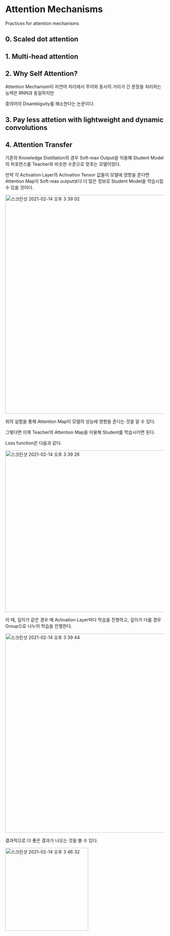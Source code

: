 # Attention Mechanisms
Practices for attention mechanisms


## 0. Scaled dot attention

## 1. Multi-head attention

## 2. Why Self Attention?
Attention Mechanism이 자연어 처리에서 주어와 동사의 거리가 긴 문장을 처리하는 능력은 RNN과 동일하지만

중의어의 Disambiguity를 해소한다는 논문이다.

## 3. Pay less attetion with lightweight and dynamic convolutions

## 4. Attention Transfer
기존의 Knowledge Distillation의 경우 Soft-max Output을 이용해 Student Model의 퍼포먼스를 Teacher와 비슷한 수준으로 맞추는 모델이었다.

만약 각 Activation Layer의 Activation Tensor 값들이 모델에 영향을 준다면 Attention Map이 Soft-max output보다 더 많은 정보로 Student Model을 학습시킬 수 있을 것이다.

<img width="692" alt="스크린샷 2021-02-14 오후 3 39 02" src="https://user-images.githubusercontent.com/68293683/107870343-c6131f80-6eda-11eb-923a-9a62bf519774.png">

위의 실험을 통해 Attention Map이 모델의 성능에 영향을 준다는 것을 알 수 있다.

그렇다면 이제 Teacher의 Attention Map을 이용해 Student를 학습시키면 된다.

Loss function은 다음과 같다.

<img width="511" alt="스크린샷 2021-02-14 오후 3 39 26" src="https://user-images.githubusercontent.com/68293683/107870350-d4613b80-6eda-11eb-97dc-84747864761a.png">

이 때, 깊이가 같은 경우 매 Activation Layer마다 학습을 진행하고, 깊이가 다를 경우 Group으로 나누어 학습을 진행한다.

<img width="630" alt="스크린샷 2021-02-14 오후 3 39 44" src="https://user-images.githubusercontent.com/68293683/107870355-de833a00-6eda-11eb-931d-e56db15f7e3f.png">

결과적으로 더 좋은 결과가 나오는 것을 볼 수 있다.

<img width="262" alt="스크린샷 2021-02-14 오후 3 46 32" src="https://user-images.githubusercontent.com/68293683/107870454-d24bac80-6edb-11eb-8f01-0b2526e23619.png">
